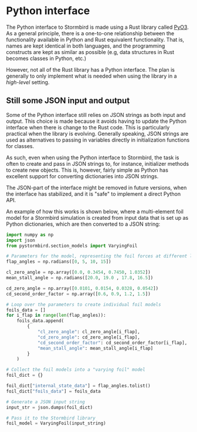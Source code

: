 # Python interface
The Python interface to Stormbird is made using a Rust library called [PyO3](https://pyo3.rs/). As a general principle, there is a one-to-one relationship between the functionality available in Python and Rust equivalent functionality. That is, names are kept identical in both languages, and the programming constructs are kept as similar as possible (e.g, data structures in Rust becomes classes in Python, etc.)

However, not all of the Rust library has a Python interface. The plan is generally to only implement what is needed when using the library in a *high-level* setting. 

## Still some JSON input and output
Some of the Python interface still relies on JSON strings as both input and output. This choice is made because it avoids having to update the Python interface when there is change to the Rust code. This is particularly practical when the library is evolving. Generally speaking, JSON strings are used as alternatives to passing in variables directly in initialization functions for classes.

As such, even when using the Python interface to Stormbird, the task is often to create and pass in JSON strings to, for instance, initializer methods to create new objects. This is, however, fairly simple as Python has excellent support for converting dictionaries into JSON strings. 

The JSON-part of the interface might be removed in future versions, when the interface has stabilized, and it is "safe" to implement a direct Python API.

An example of how this works is shown below, where a multi-element foil model for a Stormbird simulation is created from input data that is set up as Python dictionaries, which are then converted to a JSON string:

```python
import numpy as np
import json
from pystormbird.section_models import VaryingFoil

# Parameters for the model, representing the foil forces at different lap angles
flap_angles = np.radians([0, 5, 10, 15])

cl_zero_angle = np.array([0.0, 0.3454, 0.7450, 1.0352])
mean_stall_angle = np.radians([20.0, 19.0 , 17.8, 16.5])

cd_zero_angle = np.array([0.0101, 0.0154, 0.0328, 0.0542])
cd_second_order_factor = np.array([0.6, 0.9, 1.2, 1.5])

# Loop over the parameters to create individual foil models
foils_data = []
for i_flap in range(len(flap_angles)):
    foils_data.append(
        {
            "cl_zero_angle": cl_zero_angle[i_flap],
            "cd_zero_angle": cd_zero_angle[i_flap],
            "cd_second_order_factor": cd_second_order_factor[i_flap],
            "mean_stall_angle": mean_stall_angle[i_flap]
        }
    )

# Collect the foil models into a "varying foil" model
foil_dict = {}

foil_dict["internal_state_data"] = flap_angles.tolist()
foil_dict["foils_data"] = foils_data

# Generate a JSON input string
input_str = json.dumps(foil_dict)

# Pass it to the Stormbird library
foil_model = VaryingFoil(input_string)
```

